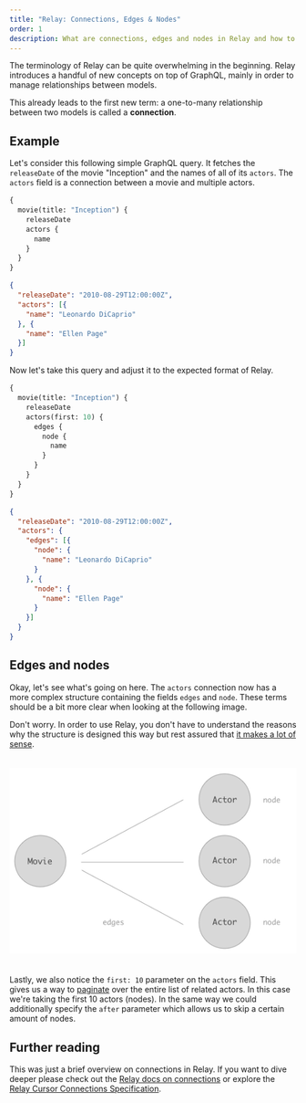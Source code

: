 ```yaml
---
title: "Relay: Connections, Edges & Nodes"
order: 1
description: What are connections, edges and nodes in Relay and how to use them.
---
```


The terminology of Relay can be quite overwhelming in the beginning. Relay introduces a handful of new concepts on top of GraphQL, mainly in order to manage relationships between models.

This already leads to the first new term: a one-to-many relationship between two models is called a **connection**.

## Example

Let's consider this following simple GraphQL query. It fetches the `releaseDate` of the movie "Inception" and the names of all of its `actors`. The `actors` field is a connection between a movie and multiple actors.

```graphql
{
  movie(title: "Inception") {
    releaseDate
    actors {
      name
    }
  }
}
```

```json
{
  "releaseDate": "2010-08-29T12:00:00Z",
  "actors": [{
    "name": "Leonardo DiCaprio"
  }, {
    "name": "Ellen Page"
  }]
}
```

Now let's take this query and adjust it to the expected format of Relay.

```graphql
{
  movie(title: "Inception") {
    releaseDate
    actors(first: 10) {
      edges {
        node {
          name
        }
      }
    }
  }
}
```

```json
{
  "releaseDate": "2010-08-29T12:00:00Z",
  "actors": {
    "edges": [{
      "node": {
        "name": "Leonardo DiCaprio"
      }
    }, {
      "node": {
        "name": "Ellen Page"
      }
    }]
  }
}
```

## Edges and nodes

Okay, let's see what's going on here. The `actors` connection now has a more complex structure containing the fields `edges` and `node`. These terms should be a bit more clear when looking at the following image.

Don't worry. In order to use Relay, you don't have to understand the reasons why the structure is designed this way but rest assured that [it makes a lot of sense](https://facebook.github.io/relay/graphql/connections.htm).

<div style="text-align: center; padding: 20px 0;"><img src="../img/edges.png" /></div>

Lastly, we also notice the `first: 10` parameter on the `actors` field. This gives us a way to [paginate](https://en.wikipedia.org/wiki/Pagination) over the entire list of related actors. In this case we're taking the first 10 actors (nodes). In the same way we could additionally specify the `after` parameter which allows us to skip a certain amount of nodes.

## Further reading

This was just a brief overview on connections in Relay. If you want to dive deeper please check out the [Relay docs on connections](https://facebook.github.io/relay/docs/graphql-connections.html) or explore the [Relay Cursor Connections Specification](https://facebook.github.io/relay/graphql/connections.htm).
